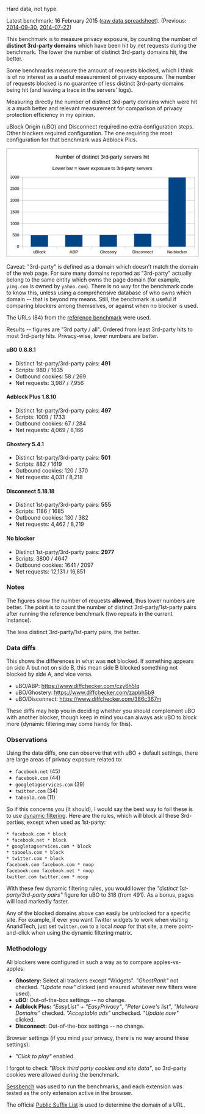 Hard data, not hype.

Latest benchmark: 16 February 2015 ([raw data spreadsheet](https://github.com/gorhill/uBlock/blob/master/doc/benchmarks/privex-201502-16.ods)). (Previous: [2014-09-30](https://github.com/gorhill/uBlock/blob/master/doc/benchmarks/privex-201409-30.ods), [2014-07-22](https://github.com/gorhill/uBlock/blob/master/doc/benchmarks/privex-201407-22.ods))

This benchmark is to measure privacy exposure, by counting the number of **distinct 3rd-party domains** which
have been hit by net requests during the benchmark. The lower the number of distinct 3rd-party domains hit, the better.

Some benchmarks measure the amount of requests blocked, which I think is of no interest as a useful
measurement of privacy exposure. The number of requests blocked is no guarantee of less distinct 3rd-party domains being hit (and leaving a trace in the servers' logs).

Measuring directly the number of distinct 3rd-party domains which were hit is a much better and relevant measurement for comparison of privacy protection efficiency in my opinion.

uBlock Origin (uBO) and Disconnect required no extra configuration steps. Other blockers required configuration. The one requiring the most configuration for that benchmark was Adblock Plus.

![Privacy benchmark graph](https://raw.githubusercontent.com/gorhill/uBlock/master/doc/benchmarks/privex-201502-16.png)

Caveat: "3rd-party" is defined as a domain which doesn't match the domain of the web page. For sure many 
domains reported as "3rd-party" actually belong to the same entity which owns the page domain (for example, `yimg.com` is owned by `yahoo.com`). There is no way for the benchmark code to know this, unless using a comprehensive database of who owns which domain -- that is beyond my means. Still, the benchmark is useful if comparing blockers among themselves, or against when no blocker is used.

The URLs (84) from the [reference benchmark](./Reference-benchmark) were used.

Results -- figures are "3rd party / all". Ordered from least 3rd-party hits to most 3rd-party hits. Privacy-wise, lower numbers are better.

#### uBO 0.8.8.1

- Distinct 1st-party/3rd-party pairs: **491**
- Scripts: 980 / 1635
- Outbound cookies: 58 / 269
- Net requests: 3,987 / 7,956

#### Adblock Plus 1.8.10

- Distinct 1st-party/3rd-party pairs: **497**
- Scripts: 1009 / 1733
- Outbound cookies: 67 / 284
- Net requests: 4,069 / 8,166

#### Ghostery 5.4.1

- Distinct 1st-party/3rd-party pairs: **501**
- Scripts: 882 / 1619
- Outbound cookies: 120 / 370
- Net requests: 4,031 / 8,218

#### Disconnect 5.18.18

- Distinct 1st-party/3rd-party pairs: **555**
- Scripts: 1186 / 1685
- Outbound cookies: 130 / 382
- Net requests: 4,462 / 8,219

#### No blocker

- Distinct 1st-party/3rd-party pairs: **2977**
- Scripts: 3800 / 4647
- Outbound cookies: 1641 / 2097
- Net requests: 12,131 / 16,851

### Notes

The figures show the number of requests **allowed**, thus lower numbers are better. 
The point is to count the number of distinct 3rd-party/1st-party pairs after running 
the reference benchmark (two repeats in the current instance).

The less distinct 3rd-party/1st-party pairs, the better.

### Data diffs

This shows the differences in what was **not** blocked. If something appears on side A but not on side B, this mean side B blocked something not blocked by side A, and vice versa.

- uBO/ABP: https://www.diffchecker.com/czy6h5lq
- uBO/Ghostery: https://www.diffchecker.com/zapbh5b9
- uBO/Disconnect: https://www.diffchecker.com/386c367m

These diffs may help you in deciding whether you should complement uBO with another blocker, though keep in mind you can always ask uBO to block more (dynamic filtering may come handy for this).

### Observations

Using the data diffs, one can observe that with uBO + default settings, there are large areas of privacy exposure related to:

- `facebook.net` (45)
- `facebook.com` (44)
- `googletagservices.com` (39)
- `twitter.com` (34)
- `taboola.com` (11)

So if this concerns you (it should), I would say the best way to foil these is to use [dynamic filtering](./Dynamic-filtering). Here are the rules, which will block all these 3rd-parties, except when used as 1st-party:

    * facebook.com * block
    * facebook.net * block
    * googletagservices.com * block
    * taboola.com * block
    * twitter.com * block
    facebook.com facebook.com * noop
    facebook.com facebook.net * noop
    twitter.com twitter.com * noop

With these few dynamic filtering rules, you would lower the _"distinct 1st-party/3rd-party pairs"_ figure for uBO to 318 (from 491). As a bonus, pages will load markedly faster.

Any of the blocked domains above can easily be unblocked for a specific site. For example, if ever you want Twitter widgets to work when visiting AnandTech, just set `twitter.com` to a local _noop_ for that site, a mere point-and-click when using the dynamic filtering matrix.

### Methodology

All blockers were configured in such a way as to compare apples-vs-apples:

- **Ghostery:** Select all trackers except "Widgets". _"GhostRank"_ not checked. _"Update now"_ clicked (and ensured whatever new filters were used).
- **uBO:** Out-of-the-box settings -- no change.
- **Adblock Plus:** _"EasyList"_ + _"EasyPrivacy"_, _"Peter Lowe's list"_, _"Malware Domains"_ checked. _"Acceptable ads"_ unchecked. _"Update now"_ clicked.
- **Disconnect:** Out-of-the-box settings -- no change.

Browser settings (if you mind your privacy, there is no way around these settings):
- _"Click to play"_ enabled.

I forgot to check _"Block third party cookies and site data"_, so 3rd-party cookies were allowed during the benchmark.

[Sessbench](https://github.com/gorhill/sessbench) was used to run the benchmarks, 
and each extension was tested as the only extension active in the browser.

The official [Public Suffix List](https://publicsuffix.org/list/) is used to determine the domain of a URL.
